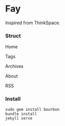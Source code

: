 # Fay

Inspired from ThinkSpace.

### Struct

Home

Tags

Archives

About

RSS



### Install

```
sudo gem install bourbon
bundle install
jekyll serve
```

### 
